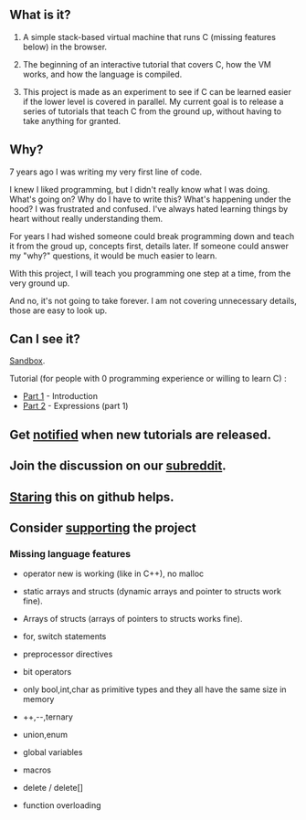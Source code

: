 ## What is it?

1. A simple stack-based virtual machine that runs C (missing features below) in the browser.

2. The beginning of an interactive tutorial that covers C, how the VM works, and how the language is compiled.

3. This project is made as an experiment to see if C can be learned easier if the lower level is covered in parallel.
My current goal is to release a series of tutorials that teach C from the ground up, without having to take anything for granted.

## Why?

7 years ago I was writing my very first line of code.

I knew I liked programming, but I didn't really know what I was doing. 
What's going on?
Why do I have to write this?
What's happening under the hood?
I was frustrated and confused.
I've always hated learning things by heart without really understanding them.

For years I had wished someone could break programming down and teach it from the groud up, concepts first, details later. 
If someone could answer my "why?" questions, it would be much easier to learn.

With this project, I will teach you programming one step at a time, from the very ground up.

And no, it's not going to take forever. 
I am not covering unnecessary details, those are easy to look up.

## Can I see it?

[Sandbox](https://vasyop.github.io/miniC-hosting).

Tutorial (for people with 0 programming experience or willing to learn C) : 
* [Part 1](https://vasyop.github.io/miniC-hosting/?0) - Introduction
* [Part 2](https://vasyop.github.io/miniC-hosting/?1) - Expressions (part 1)

## Get [notified](https://docs.google.com/forms/d/e/1FAIpQLSectFtg9jl4zkFZqPnQkSRChNG7-I0qzR3247NRzdmAqEHCZA/viewform) when new tutorials are released.

## Join the discussion on our **[subreddit](https://www.reddit.com/r/minic/)**.

## [Staring](https://github.com/vasyop/miniC-hosting) this on github helps.

## Consider [supporting](https://github.com/vasyop/miniC-hosting/blob/master/support.md) the project


### Missing language features

* operator new is working (like in C++), no malloc

* static arrays and structs (dynamic arrays and pointer to structs work fine).
  
* Arrays of structs (arrays of pointers to structs works fine).
  
* for, switch statements

* preprocessor directives
  
* bit operators
  
* only bool,int,char as primitive types and they all have the same size in memory
  
* ++,--,ternary
  
* union,enum
  
* global variables
  
* macros

* delete / delete[]

* function overloading
